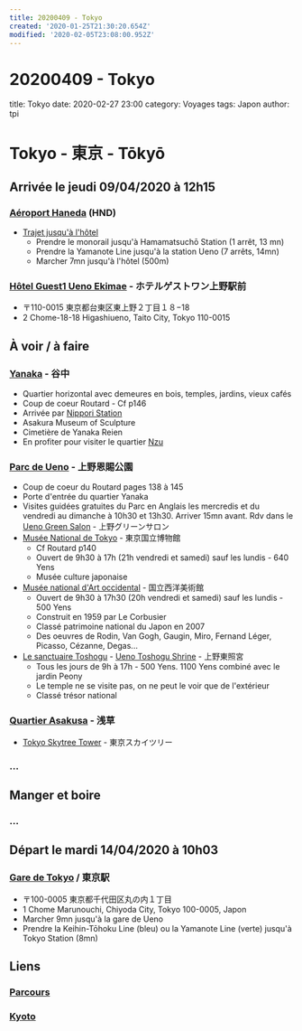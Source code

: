 ```yaml
---
title: 20200409 - Tokyo
created: '2020-01-25T21:30:20.654Z'
modified: '2020-02-05T23:08:00.952Z'
---
```


# 20200409 - Tokyo

title: Tokyo
date: 2020-02-27 23:00
category: Voyages
tags: Japon
author: tpi

# Tokyo - 東京 - Tōkyō

## Arrivée le jeudi 09/04/2020 à 12h15
### [Aéroport Haneda](https://www.google.com/maps/place/A%C3%A9roport+international+de+Tokyo-Haneda/@35.5493932,139.7798386,15z/data=!4m5!3m4!1s0x0:0xd32c3a9d146f8df!8m2!3d35.5493932!4d139.7798386) (HND)
* [Trajet jusqu'à l'hôtel](https://www.google.com/maps/dir/A%C3%A9roport+international+de+Tokyo-Haneda+(HND),+Hanedakuko,+%C5%8Cta,+Tokyo,+Japon/Hotel+Guest1,+2+Chome-18-18+Higashiueno,+Taito+City,+Tokyo+110-0015,+Japon/@35.6288813,139.6831478,12z/am=t/data=!4m18!4m17!1m5!1m1!1s0x6018640ba43192e3:0xd32c3a9d146f8df!2m2!1d139.7798386!2d35.5493932!1m5!1m1!1s0x60188e9f24ae36ed:0x1c6dbfde2a61fe1a!2m2!1d139.7772478!2d35.7105109!2m3!6e0!7e2!8j1580391000!3e3)
  * Prendre le monorail jusqu'à Hamamatsuchō Station (1 arrêt, 13 mn)
  * Prendre la Yamanote Line jusqu'à la station Ueno (7 arrêts, 14mn)
  * Marcher 7mn jusqu'à l'hôtel (500m)


### [Hôtel Guest1 Ueno Ekimae](https://www.google.com/maps/place/Hotel+Guest1/@35.7105109,139.7772478,15z/data=!4m8!3m7!1s0x0:0x1c6dbfde2a61fe1a!5m2!4m1!1i2!8m2!3d35.7105109!4d139.7772478) - ホテルゲストワン上野駅前
* 〒110-0015 東京都台東区東上野２丁目１８−18
* 2 Chome-18-18 Higashiueno, Taito City, Tokyo 110-0015

## À voir / à faire
### [Yanaka](https://www.google.fr/maps/place/Yanaka,+Tait%C5%8D,+Tokyo+110-0001,+Japon/@35.7250182,139.7595307,15z/data=!3m1!4b1!4m5!3m4!1s0x60188dd49a29cf49:0x61fc5462a4a58119!8m2!3d35.7250389!4d139.7690417) - 谷中
* Quartier horizontal avec demeures en bois, temples, jardins, vieux cafés
* Coup de coeur Routard - Cf p146
* Arrivée par [Nippori Station](https://www.google.fr/maps/place/Nippori+Station/@35.7281578,139.7684527,17z/data=!3m1!4b1!4m5!3m4!1s0x60188dd5ba0c2931:0xa06023b97dce83be!8m2!3d35.7281578!4d139.7706414)
* Asakura Museum of Sculpture
* Cimetière de Yanaka Reien
* En profiter pour visiter le quartier [Nzu](https://www.google.fr/maps/place/Nezu,+Bunky%C5%8D,+Tokyo+113-0031,+Japon/@35.7185565,139.7620623,17z/data=!3m1!4b1!4m5!3m4!1s0x60188c2dbf4ddb61:0x7fd114039ae741fc!8m2!3d35.7192296!4d139.764569)

### [Parc de Ueno](https://www.google.fr/maps/place/Parc+d'Ueno/@35.7138596,139.7708977,17z/data=!4m8!1m2!2m1!1sparc+de+Ueno,+Tait%C5%8D,+Tokyo,+Japon!3m4!1s0x60188e9b45906ac3:0xb1cb3623124e645a!8m2!3d35.7154769!4d139.7740551) - 上野恩賜公園 
* Coup de coeur du Routard pages 138 à 145
* Porte d'entrée du quartier Yanaka
* Visites guidées gratuites du Parc en Anglais les mercredis et du vendredi au dimanche à 10h30 et 13h30. Arriver 15mn avant. Rdv dans le [Ueno Green Salon](https://www.google.fr/maps/place/Ueno+Green+Salon/@35.7149648,139.7741285,17z/data=!3m1!4b1!4m5!3m4!1s0x60188e9c5bc481a3:0x6f8bf954c7958127!8m2!3d35.7149648!4d139.7763172) - 上野グリーンサロン
* [Musée National de Tokyo](https://www.google.fr/maps/place/Mus%C3%A9e+national+de+Tokyo/@35.7188351,139.7743328,17z/data=!3m1!4b1!4m5!3m4!1s0x60188e8314d77d11:0x232fd618bd4977dd!8m2!3d35.7188351!4d139.7765215) - 東京国立博物館
  * Cf Routard p140
  * Ouvert de 9h30 à 17h (21h vendredi et samedi) sauf les lundis - 640 Yens
  * Musée culture japonaise
* [Musée national d'Art occidental](https://www.google.fr/maps/place/Mus%C3%A9e+national+de+l'Art+occidental/@35.7153869,139.7736251,17z/data=!3m1!4b1!4m5!3m4!1s0x60188e9cfa41cc7f:0xbb23dcd494e13c8b!8m2!3d35.7153869!4d139.7758138) - 国立西洋美術館
  * Ouvert de 9h30 à 17h30 (20h vendredi et samedi) sauf les lundis - 500 Yens
  * Construit en 1959 par Le Corbusier
  * Classé patrimoine national du Japon en 2007
  * Des oeuvres de Rodin, Van Gogh, Gaugin, Miro, Fernand Léger, Picasso, Cézanne, Degas...
* [Le sanctuaire Toshogu](https://www.google.fr/maps/place/Ueno+Toshogu+Shrine/@35.7153661,139.768458,17z/data=!3m1!4b1!4m5!3m4!1s0x60188c287f51b93f:0x44f4e6174250bda9!8m2!3d35.7153661!4d139.7706467) - [Ueno Toshogu Shrine](http://www.uenotoshogu.com/en/) - 上野東照宮
  * Tous les jours de 9h à 17h - 500 Yens. 1100 Yens combiné avec le jardin Peony
  * Le temple ne se visite pas, on ne peut le voir que de l'extérieur
  * Classé trésor national
### [Quartier Asakusa](https://www.google.fr/maps/place/Asakusa,+Tait%C5%8D,+Tokyo+111-0032,+Japon/@35.7170639,139.7943726,16z/data=!3m1!4b1!4m8!1m2!2m1!1squartier+asakusa+tokyo!3m4!1s0x60188ec2047f5333:0x7c84fd3881c74067!8m2!3d35.7185858!4d139.7958849) - 浅草

* [Tokyo Skytree Tower](https://www.google.fr/maps/place/Tokyo+Skytree/@35.7100627,139.8107004,17z/data=!4m12!1m6!3m5!1s0x60188ed0d12f9adf:0x7d1d4fb31f43f72a!2sTokyo+Skytree!8m2!3d35.7100627!4d139.8107004!3m4!1s0x60188ed0d12f9adf:0x7d1d4fb31f43f72a!8m2!3d35.7100627!4d139.8107004) -  東京スカイツリー

  

### ...

## Manger et boire

### ...

## Départ le mardi 14/04/2020 à 10h03

### [Gare de Tokyo](https://www.google.fr/maps/place/Tokyo+Station/@35.6812362,139.7649361,17z/data=!3m1!4b1!4m5!3m4!1s0x60188bfbd89f700b:0x277c49ba34ed38!8m2!3d35.6812362!4d139.7671248) / 東京駅
* 〒100-0005 東京都千代田区丸の内１丁目
* 1 Chome Marunouchi, Chiyoda City, Tokyo 100-0005, Japon
* Marcher 9mn jusqu'à la gare de Ueno
* Prendre la Keihin-Tōhoku Line (bleu) ou la Yamanote Line (verte) jusqu'à Tokyo Station (8mn)

## Liens

### [Parcours](https://tse-tse.org/2020/02/japon-2020/index.html)
### [Kyoto](https://tse-tse.org/2020/02/valparaiso/index.html)

